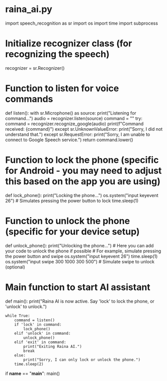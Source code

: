 # raina_ai.py
import speech_recognition as sr
import os
import time
import subprocess

# Initialize recognizer class (for recognizing the speech)
recognizer = sr.Recognizer()

# Function to listen for voice commands
def listen():
    with sr.Microphone() as source:
        print("Listening for command...")
        audio = recognizer.listen(source)
        command = ""
        try:
            command = recognizer.recognize_google(audio)
            print(f"Command received: {command}")
        except sr.UnknownValueError:
            print("Sorry, I did not understand that.")
        except sr.RequestError:
            print("Sorry, I am unable to connect to Google Speech service.")
        return command.lower()

# Function to lock the phone (specific for Android - you may need to adjust this based on the app you are using)
def lock_phone():
    print("Locking the phone...")
    os.system("input keyevent 26")  # Simulates pressing the power button to lock
    time.sleep(1)

# Function to unlock the phone (specific for your device setup)
def unlock_phone():
    print("Unlocking the phone...")
    # Here you can add your code to unlock the phone if possible
    # For example, simulate pressing the power button and swipe
    os.system("input keyevent 26")
    time.sleep(1)
    os.system("input swipe 300 1000 300 500")  # Simulate swipe to unlock (optional)

# Main function to start AI assistant
def main():
    print("Raina AI is now active. Say 'lock' to lock the phone, or 'unlock' to unlock.")
    
    while True:
        command = listen()
        if 'lock' in command:
            lock_phone()
        elif 'unlock' in command:
            unlock_phone()
        elif 'exit' in command:
            print("Exiting Raina AI.")
            break
        else:
            print("Sorry, I can only lock or unlock the phone.")
        time.sleep(2)

if __name__ == "__main__":
    main()
